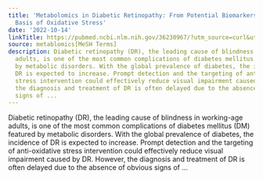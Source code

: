```yaml
---
title: 'Metabolomics in Diabetic Retinopathy: From Potential Biomarkers to Molecular
  Basis of Oxidative Stress'
date: '2022-10-14'
linkTitle: https://pubmed.ncbi.nlm.nih.gov/36230967/?utm_source=curl&utm_medium=rss&utm_campaign=pubmed-2&utm_content=1Zkrxt7ktlCbHBXEV3v65xxSnkSWNsJ1A6Fq3gBniKhGfIUslK&fc=20210907212339&ff=20221017215355&v=2.17.8
source: metablomics[MeSH Terms]
description: Diabetic retinopathy (DR), the leading cause of blindness in working-age
  adults, is one of the most common complications of diabetes mellitus (DM) featured
  by metabolic disorders. With the global prevalence of diabetes, the incidence of
  DR is expected to increase. Prompt detection and the targeting of anti-oxidative
  stress intervention could effectively reduce visual impairment caused by DR. However,
  the diagnosis and treatment of DR is often delayed due to the absence of obvious
  signs of ...
---
```

Diabetic retinopathy (DR), the leading cause of blindness in working-age adults, is one of the most common complications of diabetes mellitus (DM) featured by metabolic disorders. With the global prevalence of diabetes, the incidence of DR is expected to increase. Prompt detection and the targeting of anti-oxidative stress intervention could effectively reduce visual impairment caused by DR. However, the diagnosis and treatment of DR is often delayed due to the absence of obvious signs of ...